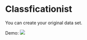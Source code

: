 # Classficationist
You can create your original data set.


Demo: [![](http://img.youtube.com/vi/gYiZp9mTIkA/100.jpg)](http://www.youtube.com/watch?v=gYiZp9mTIkA "")
